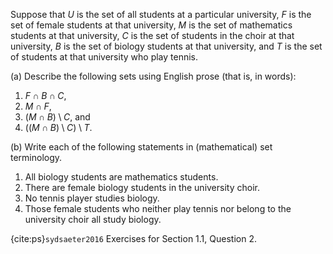 Suppose that $U$ is the set of all students at a particular university, $F$ is the set of female students at that university, $M$ is the set of mathematics students at that university, $C$ is the set of students in the choir at that university, $B$ is the set of biology students at that university, and $T$ is the set of students at that university who play tennis.

(a) Describe the following sets using English prose (that is, in words): 

  1. $F \cap B \cap C$,
  2. $M \cap F$,
  3. $(M \cap B) \setminus C$, and 
  4. $((M \cap B) \setminus C) \setminus T$.

(b) Write each of the following statements in (mathematical) set terminology.

  1. All biology students are mathematics students.
  2. There are female biology students in the university choir.
  3. No tennis player studies biology.
  4. Those female students who neither play tennis nor belong to the university choir all study biology.

{cite:ps}`sydsaeter2016`
Exercises for Section 1.1, Question 2.
